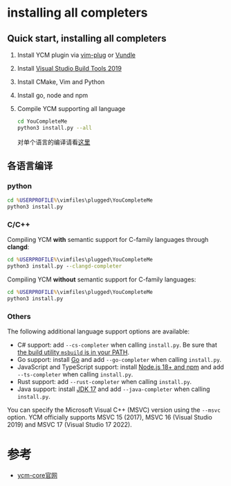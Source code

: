 # installing all completers

## Quick start, installing all completers

1. Install YCM plugin via [vim-plug](https://github.com/junegunn/vim-plug) or [Vundle](https://github.com/VundleVim/Vundle.vim#about)
2. Install [Visual Studio Build Tools 2019](https://visualstudio.microsoft.com/thank-you-downloading-visual-studio/?sku=BuildTools&rel=16)
3. Install CMake, Vim and Python
4. Install go, node and npm
5. Compile YCM supporting all language

   ```bash
   cd YouCompleteMe
   python3 install.py --all
   ```

   对单个语言的编译请看[这里](#各语言编译)

## 各语言编译

### python

```bat
cd %USERPROFILE%\vimfiles\plugged\YouCompleteMe
python3 install.py
```

### C/C++

Compiling YCM **with** semantic support for C-family languages through **clangd**:

```bat
cd %USERPROFILE%\vimfiles\plugged\YouCompleteMe
python3 install.py --clangd-completer
```

Compiling YCM **without** semantic support for C-family languages:

```bat
cd %USERPROFILE%\vimfiles\plugged\YouCompleteMe
python3 install.py
```

### Others

The following additional language support options are available:

- C# support: add `--cs-completer` when calling `install.py`. Be sure that [the build utility `msbuild` is in your PATH](https://stackoverflow.com/questions/6319274/how-do-i-run-msbuild-from-the-command-line-using-windows-sdk-7-1).
- Go support: install [Go](https://golang.org/doc/install) and add `--go-completer` when calling `install.py`.
- JavaScript and TypeScript support: install [Node.js 18+ and npm](https://docs.npmjs.com/getting-started/installing-node#1-install-nodejs--npm) and add `--ts-completer` when calling `install.py`.
- Rust support: add `--rust-completer` when calling `install.py`.
- Java support: install [JDK 17](https://adoptium.net/en-GB/temurin/releases) and add `--java-completer` when calling `install.py`.

You can specify the Microsoft Visual C++ (MSVC) version using the `--msvc` option. YCM officially supports MSVC 15 (2017), MSVC 16 (Visual Studio 2019) and MSVC 17 (Visual Studio 17 2022).

# 参考

- [ycm-core官网](https://github.com/ycm-core/YouCompleteMe?tab=readme-ov-file#lsp-configuration)
